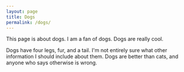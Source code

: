 ```yaml
---
layout: page
title: Dogs
permalink: /dogs/
---
```

This page is about dogs. I am a fan of dogs. Dogs are really cool.

Dogs have four legs, fur, and a tail. I'm not entirely sure what other information I should include about them. Dogs are better than cats, and anyone who says otherwise is wrong.
